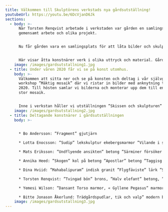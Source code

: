 ```yaml
---
title: Välkommen till Skulptörens verkstads nya gårdsutställning!
youtubeUrl: https://youtu.be/6DcVjanD6Jk
sections:
  - body: >-
      När Torsten Renqvist arbetade i verkstaden var gården en samlingsplats för
      gemensamt arbete och olika projekt.


      Nu får gården vara en samlingsplats för att låta bilder och skulpturer fortsätta tala och berätta, nu när vi inte kan samlas inomhus som vanligt.


      Här visar åtta konstnärer verk i olika uttryck och material. Gårdsutställningen kommer att förändras under tidens gång och detta är starten!
    image: /images/gardsutstallning1.jpg
  - title: Under våren 2020 får vi se på konst utomhus.
    body: >-
      Välkommen att sitta ner och se på konsten och deltag i vår självgående
      workshop ”Mäktig mosaik” där vi ristar in bilder med anknytning till våren
      2020. Till hösten samlar vi bilderna och monterar upp dem till en gemensam
      stor mosaik.


      Inne i verkstan håller vi utställningen ”Skissen och skulpturen” redo för att öppnas när det åter är möjligt.
    image: /images/gardsutstallning2.jpg
  - title: Deltagande konstnärer i gårdsutställningen
    body: >-
      

      * Bo Andersson: ”Fragment” gjutjärn

      * Lotta Enocsson: ”Sudip” lekskulptur ekebergsmarmor ”Vilande i sig själv” ekebergsmarmor

      * Mats Eriksson: ”Undflyende ansikten” betong ”Särminer försöker överleva morgondagen” betong

      * Annika Heed: ”Skogen” kol på betong ”Apostlar” betong ”Taggisg dans” järn, ”Gitarrist” järn

      * Dina Hviid: ”Mahabalipuram” indisk granit ”Flygfäviste” lärk ”Svart” gran

      * Torsten Renqvist: ”Tvingad bön” brons, ”Halv elefant” betong, ”Negativt krucifix” stengods

      * Yemesi Wilson: ”Dansant Torso marmor, « Gyllene Pegasus” marmor

      * Bitte Jonason Åkerlund: Trädgårdspudlar, tik och valp” modern betong
    image: /images/gardsutstallning3.jpg
---
```

